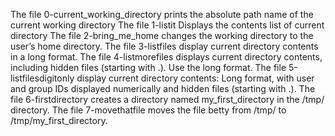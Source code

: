 The file 0-current_working_directory prints the absolute path name of the current working directory
The file 1-listit Displays the contents list of current directory
The file 2-bring_me_home changes the working directory to the user’s home directory.
The file 3-listfiles display current directory contents in a long format.
The file 4-listmorefiles displays current directory contents, including hidden files (starting with .). Use the long format.
The file 5-listfilesdigitonly display current directory contents: Long format, with user and group IDs displayed numerically and  hidden files (starting with .).
The file 6-firstdirectory creates a directory named my_first_directory in the /tmp/ directory.
The file 7-movethatfile moves the file betty from /tmp/ to /tmp/my_first_directory.
